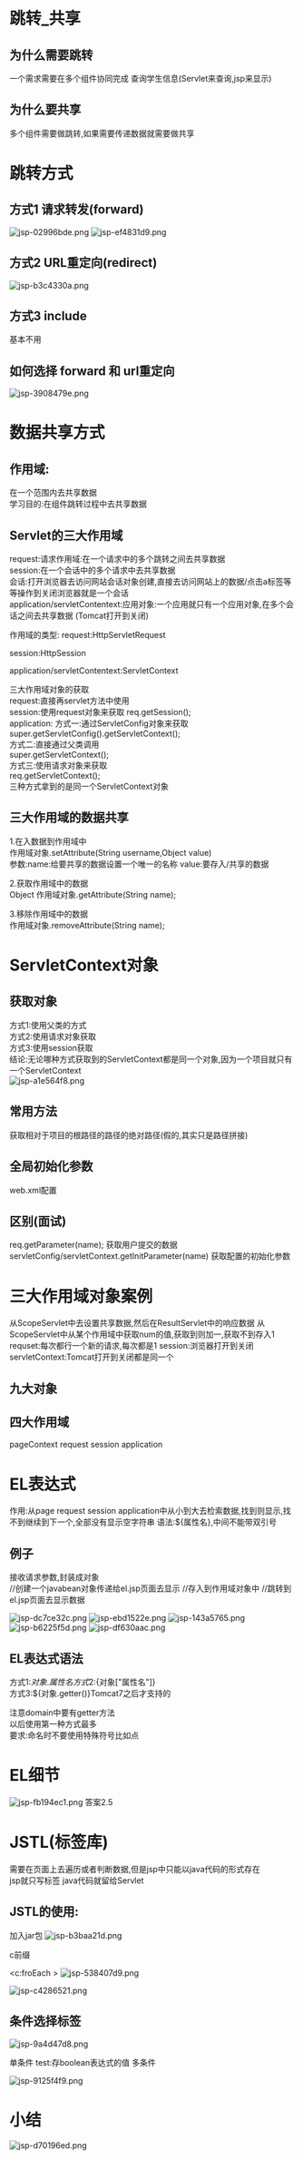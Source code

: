 # 跳转_共享
## 为什么需要跳转
一个需求需要在多个组件协同完成
查询学生信息(Servlet来查询,jsp来显示)

## 为什么要共享
多个组件需要做跳转,如果需要传递数据就需要做共享

# 跳转方式
## 方式1 请求转发(forward)
  <img alt="jsp-02996bde.png" src="assets/jsp-02996bde.png" width="" height="" >  

  <img alt="jsp-ef4831d9.png" src="assets/jsp-ef4831d9.png" width="" height="" >

## 方式2 URL重定向(redirect)
<img alt="jsp-b3c4330a.png" src="assets/jsp-b3c4330a.png" width="" height="" >

## 方式3 include
基本不用

## 如何选择 forward 和 url重定向
<img alt="jsp-3908479e.png" src="assets/jsp-3908479e.png" width="" height="" >

# 数据共享方式

## 作用域:
在一个范围内去共享数据  
学习目的:在组件跳转过程中去共享数据

## Servlet的三大作用域
request:请求作用域:在一个请求中的多个跳转之间去共享数据  
session:在一个会话中的多个请求中去共享数据   
        会话:打开浏览器去访问网站会话对象创建,直接去访问网站上的数据/点击a标签等等操作到关闭浏览器就是一个会话  
application/servletContentext:应用对象:一个应用就只有一个应用对象,在多个会话之间去共享数据 (Tomcat打开到关闭)

作用域的类型:
request:HttpServletRequest

session:HttpSession

application/servletContentext:ServletContext

三大作用域对象的获取  
request:直接再servlet方法中使用  
session:使用request对象来获取 req.getSession();  
application: 方式一:通过ServletConfig对象来获取  
            super.getServletConfig().getServletContext();  
            方式二:直接通过父类调用  
            super.getServletContext();  
            方式三:使用请求对象来获取  
            req.getServletContext();  
            三种方式拿到的是同一个ServletContext对象  

## 三大作用域的数据共享
1.在入数据到作用域中   
作用域对象.setAttribute(String username,Object value)  
参数:name:给要共享的数据设置一个唯一的名称
      value:要存入/共享的数据

2.获取作用域中的数据  
Object 作用域对象.getAttribute(String name);

3.移除作用域中的数据  
作用域对象.removeAttribute(String  name);  


# ServletContext对象
## 获取对象  
方式1:使用父类的方式  
方式2:使用请求对象获取  
方式3:使用session获取  
结论:无论哪种方式获取到的ServletContext都是同一个对象,因为一个项目就只有一个ServletContext  
<img alt="jsp-a1e564f8.png" src="assets/jsp-a1e564f8.png" width="" height="" >

## 常用方法
获取相对于项目的根路径的路径的绝对路径(假的,其实只是路径拼接)


## 全局初始化参数
web.xml配置

## 区别(面试)
req.getParameter(name); 获取用户提交的数据
servletConfig/servletContext.getInitParameter(name) 获取配置的初始化参数

# 三大作用域对象案例
从ScopeServlet中去设置共享数据,然后在ResultServlet中的响应数据
从ScopeServlet中从某个作用域中获取num的值,获取到则加一,获取不到存入1
requset:每次都行一个新的请求,每次都是1
session:浏览器打开到关闭
servletContext:Tomcat打开到关闭都是同一个
## 九大对象


##  四大作用域
pageContext
request
session
application

# EL表达式
作用:从page request session application中从小到大去检索数据,找到则显示,找不到继续到下一个,全部没有显示空字符串
语法:${属性名},中间不能带双引号

## 例子
接收请求参数,封装成对象   
//创建一个javabean对象传递给el.jsp页面去显示
//存入到作用域对象中
//跳转到el.jsp页面去显示数据  

<img alt="jsp-dc7ce32c.png" src="assets/jsp-dc7ce32c.png" width="" height="" >

<img alt="jsp-ebd1522e.png" src="assets/jsp-ebd1522e.png" width="" height="" >  

<img alt="jsp-143a5765.png" src="assets/jsp-143a5765.png" width="" height="" >  

<img alt="jsp-b6225f5d.png" src="assets/jsp-b6225f5d.png" width="" height="" >

<img alt="jsp-df630aac.png" src="assets/jsp-df630aac.png" width="" height="" >

## EL表达式语法
方式1:${对象.属性名}  
方式2:${对象["属性名"]}   
方式3:${对象.getter()}Tomcat7之后才支持的    

注意domain中要有getter方法  
以后使用第一种方式最多  
要求:命名时不要使用特殊符号比如点

# EL细节   
<img alt="jsp-fb194ec1.png" src="assets/jsp-fb194ec1.png" width="" height="" >
答案2.5  

# JSTL(标签库)  
需要在页面上去遍历或者判断数据,但是jsp中只能以java代码的形式存在    
jsp就只写标签 java代码就留给Servlet

## JSTL的使用:
加入jar包
<img alt="jsp-b3baa21d.png" src="assets/jsp-b3baa21d.png" width="" height="" >

c前缀

<c:froEach >
<img alt="jsp-538407d9.png" src="assets/jsp-538407d9.png" width="" height="" >

<img alt="jsp-c4286521.png" src="assets/jsp-c4286521.png" width="" height="" >

## 条件选择标签
<img alt="jsp-9a4d47d8.png" src="assets/jsp-9a4d47d8.png" width="" height="" >

单条件
test:存boolean表达式的值
多条件


<img alt="jsp-9125f4f9.png" src="assets/jsp-9125f4f9.png" width="" height="" >

#  小结
<img alt="jsp-d70196ed.png" src="assets/jsp-d70196ed.png" width="" height="" >
